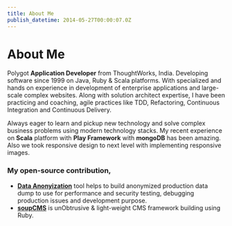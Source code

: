 ```yaml
---
title: About Me
publish_datetime: 2014-05-27T00:00:07.0Z
---
```


# About Me

Polygot **Application Developer** from ThoughtWorks, India. Developing software since 1999 on Java, Ruby & Scala platforms. With specialized and hands on experience in development of enterprise applications and large-scale complex websites. Along with solution architect expertise, I have been practicing and coaching, agile practices like TDD, Refactoring, Continuous Integration and Continuous Delivery. 

Always eager to learn and pickup new technology and solve complex business problems using modern technology stacks. My recent experience on **Scala** platform with **Play Framework** with **mongoDB** has been amazing. Also we took responsive design to next level with implementing responsive images.

### My open-source contribution,

- **[Data Anonyization](http://sunitparekh.github.io/data-anonymization/)** tool helps to build anonymized production data dump to use for performance and security testing, debugging production issues and development purpose.
- **[soupCMS](http://www.soupcms.com)** is unObtrusive & light-weight CMS framework building using Ruby.     
   




